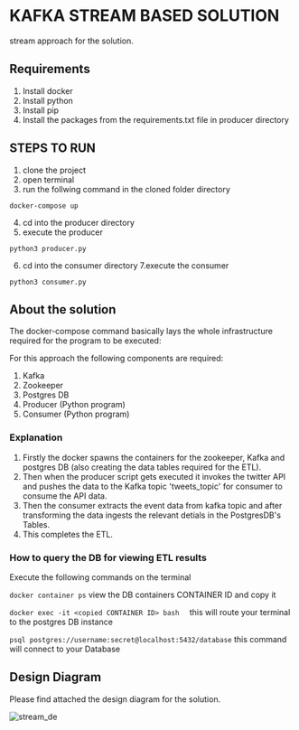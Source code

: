 # KAFKA STREAM BASED SOLUTION
stream approach for the solution.
## Requirements 
1. Install docker
2. Install python
3. Install pip
3. Install the packages from the requirements.txt file in producer directory
## STEPS TO RUN
1. clone the project
2. open terminal
3. run the follwing command in the cloned folder directory
```
docker-compose up
```
4. cd into the producer directory
5. execute the producer
```
python3 producer.py
```
6. cd into the consumer directory
7.execute the consumer
```
python3 consumer.py
```
## About the solution
The docker-compose command basically lays the whole infrastructure required for the program to be executed:

For this approach the following components are required:

1. Kafka
2. Zookeeper
3. Postgres DB
4. Producer (Python program)
5. Consumer (Python program)

### Explanation
1. Firstly the docker spawns the containers for the zookeeper, Kafka and postgres DB (also creating the data tables required for the ETL). 
2. Then when the producer script gets executed it invokes the twitter API and pushes the data to the Kafka topic 'tweets_topic' for consumer to consume the API data. 
3. Then the consumer extracts the event data from kafka topic and after transforming the data ingests the relevant detials in the PostgresDB's Tables. 
4. This completes the ETL.

### How to query the DB for viewing ETL results

Execute the following commands on the terminal

```docker container ps```
view the DB containers CONTAINER ID and copy it 

```docker exec -it <copied CONTAINER ID> bash  ```
this will route your terminal to the postgres DB instance

```psql postgres://username:secret@localhost:5432/database```
this command will connect to your Database

## Design Diagram

Please find attached the design diagram for the solution.

![stream_de](https://user-images.githubusercontent.com/15999137/180238986-802bd022-2c64-4f74-b7fc-50e22b86c0e7.jpeg)
